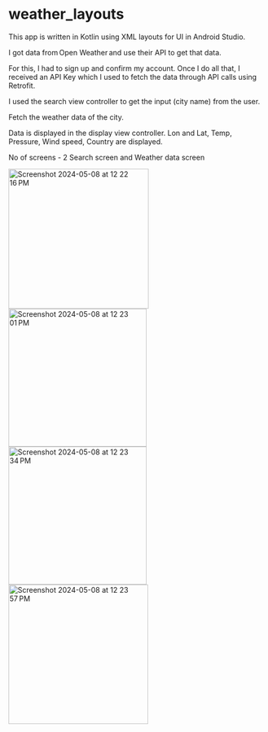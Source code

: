 # weather_layouts
This app is written in Kotlin using XML layouts for UI in Android Studio.

I got data from Open Weather and use their API to get that data. 

For this, I had to sign up and confirm my account. Once I do all that, I received an API Key which I used to fetch the data through API calls using Retrofit.

I used the search view controller to get the input (city name) from the user. 

Fetch the weather data of the city. 

Data is displayed in the display view controller. 
Lon and Lat,
Temp,
Pressure, 
Wind speed, 
Country are displayed.

No of screens - 2 
Search screen and Weather data screen 

<img width="275" alt="Screenshot 2024-05-08 at 12 22 16 PM" src="https://github.com/jahnavi-vemuri/weather_layouts/assets/127096031/6ac7f58a-1d88-47c5-bed7-9f1b12f9db34">
<img width="271" alt="Screenshot 2024-05-08 at 12 23 01 PM" src="https://github.com/jahnavi-vemuri/weather_layouts/assets/127096031/87bb1c2c-dea5-4e45-a044-ad8dc014538a">
<img width="271" alt="Screenshot 2024-05-08 at 12 23 34 PM" src="https://github.com/jahnavi-vemuri/weather_layouts/assets/127096031/fdce1ebd-f83a-4f0e-b626-aa9362b90061">
<img width="274" alt="Screenshot 2024-05-08 at 12 23 57 PM" src="https://github.com/jahnavi-vemuri/weather_layouts/assets/127096031/a2a6350e-757c-4067-b047-a8081bd05372">
